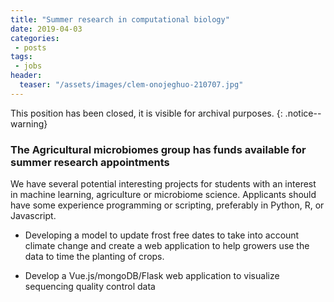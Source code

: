 ```yaml
---
title: "Summer research in computational biology"
date: 2019-04-03
categories:
 - posts
tags:
 - jobs
header:
  teaser: "/assets/images/clem-onojeghuo-210707.jpg"
---
```


This position has been closed, it is visible for archival purposes.
{: .notice--warning}


### The Agricultural microbiomes group has funds available for summer research appointments

We have several potential interesting projects for students with an interest in
machine learning, agriculture or microbiome science.  Applicants should have
some experience programming or scripting, preferably in Python, R, or Javascript.

* Developing a model to update frost free dates to take into account climate
change and create a web application to help growers use the data to time the
planting of crops.

* Develop a Vue.js/mongoDB/Flask web application to visualize sequencing quality control data
